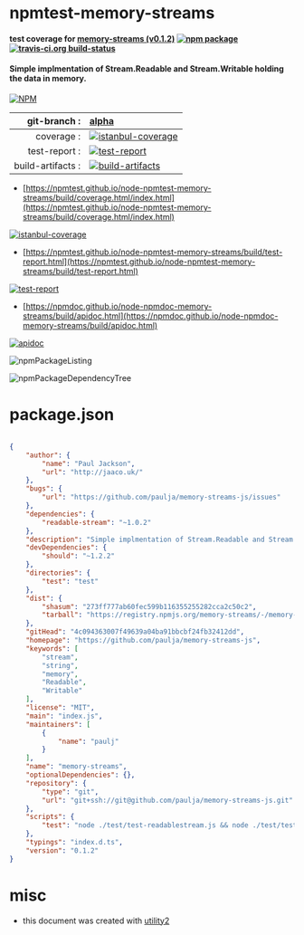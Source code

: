 # npmtest-memory-streams

#### test coverage for  [memory-streams (v0.1.2)](https://github.com/paulja/memory-streams-js)  [![npm package](https://img.shields.io/npm/v/npmtest-memory-streams.svg?style=flat-square)](https://www.npmjs.org/package/npmtest-memory-streams) [![travis-ci.org build-status](https://api.travis-ci.org/npmtest/node-npmtest-memory-streams.svg)](https://travis-ci.org/npmtest/node-npmtest-memory-streams)

#### Simple implmentation of Stream.Readable and Stream.Writable holding the data in memory.

[![NPM](https://nodei.co/npm/memory-streams.png?downloads=true&downloadRank=true&stars=true)](https://www.npmjs.com/package/memory-streams)

| git-branch : | [alpha](https://github.com/npmtest/node-npmtest-memory-streams/tree/alpha)|
|--:|:--|
| coverage : | [![istanbul-coverage](https://npmtest.github.io/node-npmtest-memory-streams/build/coverage.badge.svg)](https://npmtest.github.io/node-npmtest-memory-streams/build/coverage.html/index.html)|
| test-report : | [![test-report](https://npmtest.github.io/node-npmtest-memory-streams/build/test-report.badge.svg)](https://npmtest.github.io/node-npmtest-memory-streams/build/test-report.html)|
| build-artifacts : | [![build-artifacts](https://npmtest.github.io/node-npmtest-memory-streams/glyphicons_144_folder_open.png)](https://github.com/npmtest/node-npmtest-memory-streams/tree/gh-pages/build)|

- [https://npmtest.github.io/node-npmtest-memory-streams/build/coverage.html/index.html](https://npmtest.github.io/node-npmtest-memory-streams/build/coverage.html/index.html)

[![istanbul-coverage](https://npmtest.github.io/node-npmtest-memory-streams/build/screenCapture.buildCi.browser.%252Ftmp%252Fbuild%252Fcoverage.lib.html.png)](https://npmtest.github.io/node-npmtest-memory-streams/build/coverage.html/index.html)

- [https://npmtest.github.io/node-npmtest-memory-streams/build/test-report.html](https://npmtest.github.io/node-npmtest-memory-streams/build/test-report.html)

[![test-report](https://npmtest.github.io/node-npmtest-memory-streams/build/screenCapture.buildCi.browser.%252Ftmp%252Fbuild%252Ftest-report.html.png)](https://npmtest.github.io/node-npmtest-memory-streams/build/test-report.html)

- [https://npmdoc.github.io/node-npmdoc-memory-streams/build/apidoc.html](https://npmdoc.github.io/node-npmdoc-memory-streams/build/apidoc.html)

[![apidoc](https://npmdoc.github.io/node-npmdoc-memory-streams/build/screenCapture.buildCi.browser.%252Ftmp%252Fbuild%252Fapidoc.html.png)](https://npmdoc.github.io/node-npmdoc-memory-streams/build/apidoc.html)

![npmPackageListing](https://npmtest.github.io/node-npmtest-memory-streams/build/screenCapture.npmPackageListing.svg)

![npmPackageDependencyTree](https://npmtest.github.io/node-npmtest-memory-streams/build/screenCapture.npmPackageDependencyTree.svg)



# package.json

```json

{
    "author": {
        "name": "Paul Jackson",
        "url": "http://jaaco.uk/"
    },
    "bugs": {
        "url": "https://github.com/paulja/memory-streams-js/issues"
    },
    "dependencies": {
        "readable-stream": "~1.0.2"
    },
    "description": "Simple implmentation of Stream.Readable and Stream.Writable holding the data in memory.",
    "devDependencies": {
        "should": "~1.2.2"
    },
    "directories": {
        "test": "test"
    },
    "dist": {
        "shasum": "273ff777ab60fec599b116355255282cca2c50c2",
        "tarball": "https://registry.npmjs.org/memory-streams/-/memory-streams-0.1.2.tgz"
    },
    "gitHead": "4c094363007f49639a04ba91bbcbf24fb32412dd",
    "homepage": "https://github.com/paulja/memory-streams-js",
    "keywords": [
        "stream",
        "string",
        "memory",
        "Readable",
        "Writable"
    ],
    "license": "MIT",
    "main": "index.js",
    "maintainers": [
        {
            "name": "paulj"
        }
    ],
    "name": "memory-streams",
    "optionalDependencies": {},
    "repository": {
        "type": "git",
        "url": "git+ssh://git@github.com/paulja/memory-streams-js.git"
    },
    "scripts": {
        "test": "node ./test/test-readablestream.js && node ./test/test-writablestream.js"
    },
    "typings": "index.d.ts",
    "version": "0.1.2"
}
```



# misc
- this document was created with [utility2](https://github.com/kaizhu256/node-utility2)
